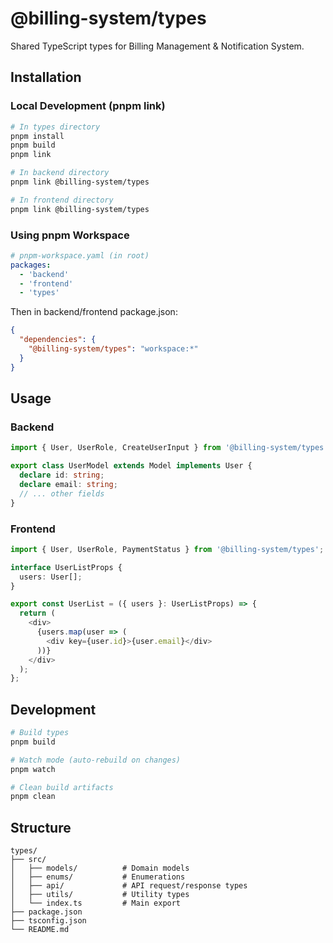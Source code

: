 # @billing-system/types

Shared TypeScript types for Billing Management & Notification System.

## Installation

### Local Development (pnpm link)

```bash
# In types directory
pnpm install
pnpm build
pnpm link

# In backend directory
pnpm link @billing-system/types

# In frontend directory
pnpm link @billing-system/types
```

### Using pnpm Workspace

```yaml
# pnpm-workspace.yaml (in root)
packages:
  - 'backend'
  - 'frontend'
  - 'types'
```

Then in backend/frontend package.json:
```json
{
  "dependencies": {
    "@billing-system/types": "workspace:*"
  }
}
```

## Usage

### Backend

```typescript
import { User, UserRole, CreateUserInput } from '@billing-system/types';

export class UserModel extends Model implements User {
  declare id: string;
  declare email: string;
  // ... other fields
}
```

### Frontend

```typescript
import { User, UserRole, PaymentStatus } from '@billing-system/types';

interface UserListProps {
  users: User[];
}

export const UserList = ({ users }: UserListProps) => {
  return (
    <div>
      {users.map(user => (
        <div key={user.id}>{user.email}</div>
      ))}
    </div>
  );
};
```

## Development

```bash
# Build types
pnpm build

# Watch mode (auto-rebuild on changes)
pnpm watch

# Clean build artifacts
pnpm clean
```

## Structure

```
types/
├── src/
│   ├── models/          # Domain models
│   ├── enums/           # Enumerations
│   ├── api/             # API request/response types
│   ├── utils/           # Utility types
│   └── index.ts         # Main export
├── package.json
├── tsconfig.json
└── README.md
```
